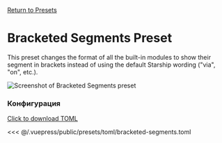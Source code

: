 [Return to Presets](./README.md#bracketed-segments)

# Bracketed Segments Preset

This preset changes the format of all the built-in modules to show their segment in brackets instead of using the default Starship wording ("via", "on", etc.).

![Screenshot of Bracketed Segments preset](/presets/img/bracketed-segments.png)

### Конфигурация

[Click to download TOML](/presets/toml/bracketed-segments.toml)

<<< @/.vuepress/public/presets/toml/bracketed-segments.toml
